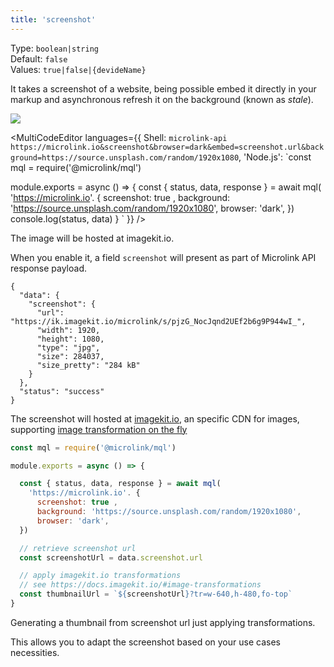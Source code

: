 ```yaml
---
title: 'screenshot'
--- 
```


Type: `boolean|string`<br/>
Default: `false`<br/>
Values: `true|false|{devideName}`

It takes a screenshot of a website, being possible embed it directly in your markup and asynchronous refresh it on the background (known as *stale*).

![](https://api.microlink.io/?url=https://microlink.io&screenshot&browser=dark&embed=screenshot.url&background=https://source.unsplash.com/random/1920x1080)

<MultiCodeEditor languages={{
  Shell: `microlink-api https://microlink.io&screenshot&browser=dark&embed=screenshot.url&background=https://source.unsplash.com/random/1920x1080`,
  'Node.js': `const mql = require('@microlink/mql')
 
module.exports = async () => {
  const { status, data, response } = await mql(
    'https://microlink.io'. { 
      screenshot: true ,
      background: 'https://source.unsplash.com/random/1920x1080',
      browser: 'dark',
  })
  console.log(status, data)
}
  `
  }} 
/>

<Figcaption>The image will be hosted at <Link href="https://imagekit.io">imagekit.io</Link>.</Figcaption>

When you enable it, a field `screenshot` will present as part of Microlink API response payload.

```json{3, 10}
{
  "data": {
    "screenshot": {
      "url": "https://ik.imagekit.io/microlink/s/pjzG_NocJqnd2UEf2b6g9P944wI_",
      "width": 1920,
      "height": 1080,
      "type": "jpg",
      "size": 284037,
      "size_pretty": "284 kB"
    }
  },
  "status": "success"
}
```

The screenshot will hosted at [imagekit.io](https://imagekit.io), an specific CDN for images, supporting [image transformation on the fly](https://docs.imagekit.io/#image-transformations)

```js
const mql = require('@microlink/mql')

module.exports = async () => {

  const { status, data, response } = await mql(
    'https://microlink.io'. { 
      screenshot: true ,
      background: 'https://source.unsplash.com/random/1920x1080',
      browser: 'dark',
  })

  // retrieve screenshot url
  const screenshotUrl = data.screenshot.url

  // apply imagekit.io transformations
  // see https://docs.imagekit.io/#image-transformations
  const thumbnailUrl = `${screenshotUrl}?tr=w-640,h-480,fo-top`
}
```

<Figcaption>Generating a thumbnail from screenshot url just applying transformations.</Figcaption>

This allows you to adapt the screenshot based on your use cases necessities.
